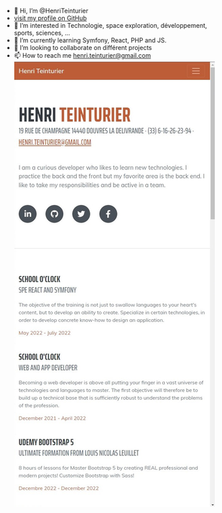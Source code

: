 - 👋 Hi, I’m @HenriTeinturier
- <a href="http://localhost/Apollo/portfolio%20github/HenriTeinturier/" target="_blank">visit my profile on GitHub</a> 
- 👀 I’m interested in Technologie, space exploration, développement, sports, sciences, ...
- 🌱 I’m currently learning Symfony, React, PHP and JS.
- 💞️ I’m looking to collaborate on différent projects
- 📫 How to reach me henri.teinturier@gmail.com
![Henri Teinturier Profile GitHub](/assets/img/visuelgithubprofile.jpg "Profile Henri Teinturier")
<!---
HenriTeinturier/HenriTeinturier is a ✨ special ✨ repository because its `README.md` (this file) appears on your GitHub profile.
You can click the Preview link to take a look at your changes.
--->
